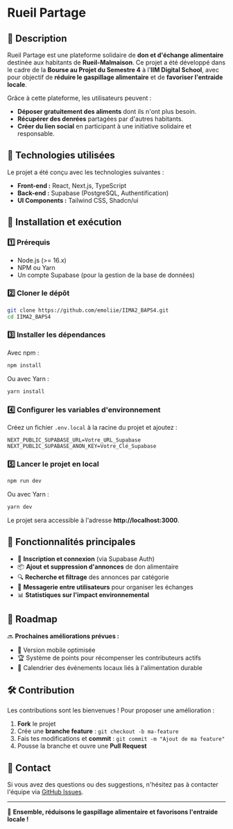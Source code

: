 # Rueil Partage

## 📌 Description
Rueil Partage est une plateforme solidaire de **don et d'échange alimentaire** destinée aux habitants de **Rueil-Malmaison**. Ce projet a été développé dans le cadre de la **Bourse au Projet du Semestre 4** à l'**IIM Digital School**, avec pour objectif de **réduire le gaspillage alimentaire** et de **favoriser l'entraide locale**.

Grâce à cette plateforme, les utilisateurs peuvent :
- **Déposer gratuitement des aliments** dont ils n'ont plus besoin.
- **Récupérer des denrées** partagées par d'autres habitants.
- **Créer du lien social** en participant à une initiative solidaire et responsable.

## 🚀 Technologies utilisées
Le projet a été conçu avec les technologies suivantes :
- **Front-end :** React, Next.js, TypeScript
- **Back-end :** Supabase (PostgreSQL, Authentification)
- **UI Components :** Tailwind CSS, Shadcn/ui

## 🔧 Installation et exécution
### 1️⃣ Prérequis
- Node.js (>= 16.x)
- NPM ou Yarn
- Un compte Supabase (pour la gestion de la base de données)

### 2️⃣ Cloner le dépôt
```bash
git clone https://github.com/emoliie/IIMA2_BAPS4.git
cd IIMA2_BAPS4
```

### 3️⃣ Installer les dépendances
Avec npm :
```bash
npm install
```
Ou avec Yarn :
```bash
yarn install
```

### 4️⃣ Configurer les variables d'environnement
Créez un fichier `.env.local` à la racine du projet et ajoutez :
```env
NEXT_PUBLIC_SUPABASE_URL=Votre_URL_Supabase
NEXT_PUBLIC_SUPABASE_ANON_KEY=Votre_Clé_Supabase
```

### 5️⃣ Lancer le projet en local
```bash
npm run dev
```
Ou avec Yarn :
```bash
yarn dev
```
Le projet sera accessible à l'adresse **http://localhost:3000**.

## 📌 Fonctionnalités principales
- 📍 **Inscription et connexion** (via Supabase Auth)
- 📦 **Ajout et suppression d'annonces** de don alimentaire
- 🔍 **Recherche et filtrage** des annonces par catégorie
- 💬 **Messagerie entre utilisateurs** pour organiser les échanges
- 📊 **Statistiques sur l'impact environnemental**

## 📌 Roadmap
🔜 **Prochaines améliorations prévues :**
- 📲 Version mobile optimisée
- 🏆 Système de points pour récompenser les contributeurs actifs
- 📅 Calendrier des événements locaux liés à l'alimentation durable

## 🛠️ Contribution
Les contributions sont les bienvenues ! Pour proposer une amélioration :
1. **Fork** le projet
2. Crée une **branche feature** : `git checkout -b ma-feature`
3. Fais tes modifications et **commit** : `git commit -m "Ajout de ma feature"`
4. Pousse la branche et ouvre une **Pull Request**

## 💬 Contact
Si vous avez des questions ou des suggestions, n'hésitez pas à contacter l'équipe via [GitHub Issues](https://github.com/emoliie/IIMA2_BAPS4/issues).

---
💚 **Ensemble, réduisons le gaspillage alimentaire et favorisons l'entraide locale !**

